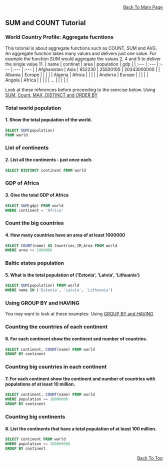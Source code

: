 <p align="right"><a href="https://github.com/ojudz08/sqlzoo-answers/tree/main">Back To Main Page</a></p>

## SUM and COUNT Tutorial
### World Country Profile: Aggregate fucntions
This tutorial is about aggregate functions such as COUNT, SUM and AVG. An aggregate function takes many values and delivers just one value. For example the function SUM would aggregate the values 2, 4 and 5 to deliver the single value 11.
| name | continet | area | population | gdp |
| :--- | :--- | :--- | :--- | :--- |
| Afghanistan | Asia | 652230 | 25500100 | 20343000000 |
| Albania | Europe |  |  |  |
| Algeria | Africa |  |  |  |
| Andorra | Europe |  |  |  |
| Angola | Africa |  |  |  |
| ... |  |  |  |  |


Look at these references before proceeding to the exercise below.
Using [SUM, Count, MAX, DISTINCT and ORDER BY](https://github.com/ojudz08/sqlzoo-answers/tree/main/References/SUM%2C%20Count%2C%20MAX%2C%20DISTINCT%20and%20ORDER%20BY)

### Total world population
#### 1. Show the total population of the world.
```SQL
SELECT SUM(population)
FROM world
```


### List of continents
#### 2. List all the continents - just once each.
```SQL
SELECT DISTINCT continent FROM world
```


### GDP of Africa
#### 3. Give the total GDP of Africa
```SQL
SELECT SUM(gdp) FROM world
WHERE continent = 'Africa'
```


### Count the big countries
#### 4. How many countries have an area of at least 1000000
```SQL
SELECT COUNT(name) AS Countries_1M_Area FROM world
WHERE area >= 1000000
```


### Baltic states population
#### 5. What is the total population of ('Estonia', 'Latvia', 'Lithuania')
```SQL
SELECT SUM(population) FROM world
WHERE name IN ('Estonia', 'Latvia', 'Lithuania')
```


### Using GROUP BY and HAVING
You may want to look at these examples: Using [GROUP BY and HAVING](https://github.com/ojudz08/sqlzoo-answers/tree/main/References/GROUP%20BY%20and%20HAVING)


### Counting the countries of each continent
#### 6. For each continent show the continent and number of countries.
```SQL
SELECT continent, COUNT(name) FROM world
GROUP BY continent
```

### Counting big countries in each continent
#### 7. For each continent show the continent and number of countries with populations of at least 10 million.
```SQL
SELECT continent, COUNT(name) FROM world
WHERE population >= 10000000
GROUP BY continent
```


### Counting big continents
#### 8. List the continents that have a total population of at least 100 million.
```SQL
SELECT continent FROM world
WHERE population >= 100000000
GROUP BY continent
```

<p align="right"><a href="#top">Back To Top</a></p>
